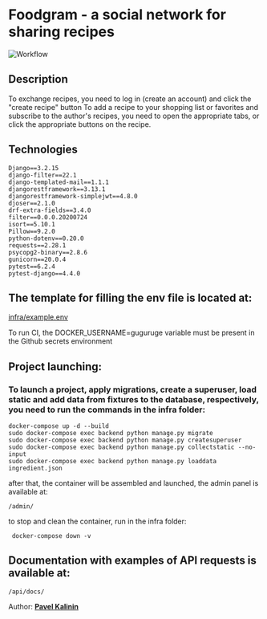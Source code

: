 # Foodgram - a social network for sharing recipes

![Workflow](https://github.com/Pavelkalininn/foodgram-project-react/actions/workflows/main.yml/badge.svg)

## Description

To exchange recipes, you need to log in (create an account) and click the "create recipe"
button To add a recipe to your shopping list or favorites and subscribe to the
author's recipes, you need to open the appropriate tabs, or click
the appropriate buttons on the recipe.

## Technologies

    Django==3.2.15
    django-filter==22.1
    django-templated-mail==1.1.1
    djangorestframework==3.13.1
    djangorestframework-simplejwt==4.8.0
    djoser==2.1.0
    drf-extra-fields==3.4.0
    filter==0.0.0.20200724
    isort==5.10.1
    Pillow==9.2.0
    python-dotenv==0.20.0
    requests==2.28.1
    psycopg2-binary==2.8.6
    gunicorn==20.0.4
    pytest==6.2.4
    pytest-django==4.4.0

## The template for filling the env file is located at: 

[infra/example.env](./infra/example.env)

To run CI, the DOCKER_USERNAME=guguruge variable must be present in the Github secrets environment

## Project launching:

### To launch a project, apply migrations, create a superuser, load static and add data from fixtures to the database, respectively, you need to run the commands in the infra folder:
    
    docker-compose up -d --build
    sudo docker-compose exec backend python manage.py migrate
    sudo docker-compose exec backend python manage.py createsuperuser
    sudo docker-compose exec backend python manage.py collectstatic --no-input
    sudo docker-compose exec backend python manage.py loaddata ingredient.json

after that, the container will be assembled and launched, the admin panel is available at:  

    /admin/


to stop and clean the container, run in the infra folder:

     docker-compose down -v


## Documentation with examples of API requests is available at:

    /api/docs/


Author: [__Pavel Kalinin__](https://github.com/Pavelkalininn)
